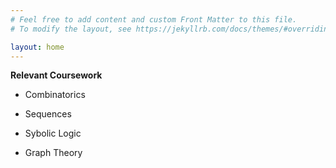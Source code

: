 ```yaml
---
# Feel free to add content and custom Front Matter to this file.
# To modify the layout, see https://jekyllrb.com/docs/themes/#overriding-theme-defaults

layout: home
---
```


**Relevant Coursework**

* Combinatorics

* Sequences

* Sybolic Logic

* Graph Theory

